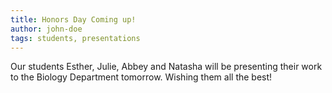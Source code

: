 ```yaml
---
title: Honors Day Coming up!
author: john-doe
tags: students, presentations
---
```


Our students Esther, Julie, Abbey and Natasha will be presenting their work to the Biology Department tomorrow. Wishing them all the best!